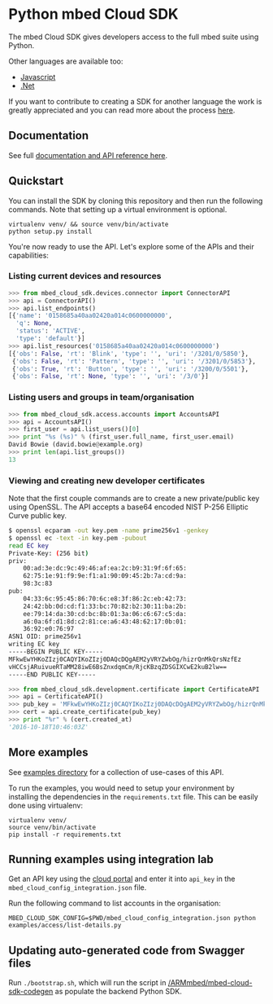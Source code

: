 # Python mbed Cloud SDK

The mbed Cloud SDK gives developers access to the full mbed suite using Python.

Other languages are available too:

- [Javascript](https://github.com/ARMmbed/mbed-cloud-sdk-javascript)
- [.Net](https://github.com/ARMmbed/mbed-cloud-sdk-dotnet)

If you want to contribute to creating a SDK for another language the work is
greatly appreciated and you can read more about the process
[here](https://github.com/ARMmbed/mbed-cloud-sdk-codegen/blob/master/docs/create-new-language.md).

## Documentation

See full [documentation and API reference
here](https://s3-us-west-2.amazonaws.com/mbed-cloud-sdk-python/index.html).

## Quickstart

You can install the SDK by cloning this repository and then run the following
commands. Note that setting up a virtual environment is optional.

```
virtualenv venv/ && source venv/bin/activate
python setup.py install
```

You're now ready to use the API. Let's explore some of the APIs and their
capabilities:

### Listing current devices and resources

```python
>>> from mbed_cloud_sdk.devices.connector import ConnectorAPI
>>> api = ConnectorAPI()
>>> api.list_endpoints()
[{'name': '0158685a40aa02420a014c0600000000',
  'q': None,
  'status': 'ACTIVE',
  'type': 'default'}]
>>> api.list_resources('0158685a40aa02420a014c0600000000')
[{'obs': False, 'rt': 'Blink', 'type': '', 'uri': '/3201/0/5850'},
 {'obs': False, 'rt': 'Pattern', 'type': '', 'uri': '/3201/0/5853'},
 {'obs': True, 'rt': 'Button', 'type': '', 'uri': '/3200/0/5501'},
 {'obs': False, 'rt': None, 'type': '', 'uri': '/3/0'}]
```

### Listing users and groups in team/organisation

```python
>>> from mbed_cloud_sdk.access.accounts import AccountsAPI
>>> api = AccountsAPI()
>>> first_user = api.list_users()[0]
>>> print "%s (%s)" % (first_user.full_name, first_user.email)
David Bowie (david.bowie@example.org)
>>> print len(api.list_groups())
13
```

### Viewing and creating new developer certificates

Note that the first couple commands are to create a new private/public key
using OpenSSL. The API accepts a base64 encoded NIST P-256 Elliptic Curve
public key.

```bash
$ openssl ecparam -out key.pem -name prime256v1 -genkey
$ openssl ec -text -in key.pem -pubout
read EC key
Private-Key: (256 bit)
priv:
    00:ad:3e:dc:9c:49:46:af:ea:2c:b9:31:9f:6f:65:
    62:75:1e:91:f9:9e:f1:a1:90:09:45:2b:7a:cd:9a:
    98:3c:83
pub:
    04:33:6c:95:45:86:70:6c:e8:3f:86:2c:eb:42:73:
    24:42:bb:0d:cd:f1:33:bc:70:82:b2:30:11:ba:2b:
    ee:79:14:da:30:cd:bc:8b:01:3a:06:c6:67:c5:da:
    a6:0a:6f:d1:8d:c2:81:ce:a6:43:48:62:17:0b:01:
    36:92:e0:76:97
ASN1 OID: prime256v1
writing EC key
-----BEGIN PUBLIC KEY-----
MFkwEwYHKoZIzj0CAQYIKoZIzj0DAQcDQgAEM2yVRYZwbOg/hizrQnMkQrsNzfEz
vHCCsjARuivueRTaMM28iwE6BsZnxdqmCm/RjcKBzqZDSGIXCwE2kuB2lw==
-----END PUBLIC KEY-----
```

```python
>>> from mbed_cloud_sdk.development.certificate import CertificateAPI
>>> api = CertificateAPI()
>>> pub_key = 'MFkwEwYHKoZIzj0CAQYIKoZIzj0DAQcDQgAEM2yVRYZwbOg/hizrQnMkQrsNzfEz.....'
>>> cert = api.create_certificate(pub_key)
>>> print "%r" % (cert.created_at)
'2016-10-18T10:46:03Z'
```

## More examples

See [examples directory](examples/) for a collection of use-cases of this API.

To run the examples, you would need to setup your environment by installing the
dependencies in the `requirements.txt` file. This can be easily done using
virtualenv:

    virtualenv venv/
    source venv/bin/activate
    pip install -r requirements.txt

## Running examples using integration lab

Get an API key using the [cloud portal](https://lab.mbedcloudintegration.net) and
enter it into `api_key` in the `mbed_cloud_config_integration.json` file.

Run the following command to list accounts in the organisation:

```
MBED_CLOUD_SDK_CONFIG=$PWD/mbed_cloud_config_integration.json python examples/access/list-details.py
```

## Updating auto-generated code from Swagger files

Run `./bootstrap.sh`, which will run the script in
[/ARMmbed/mbed-cloud-sdk-codegen](/ARMmbed/mbed-cloud-sdk-codegen) as populate
the backend Python SDK.

